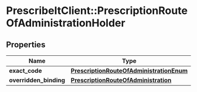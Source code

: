 # PrescribeItClient::PrescriptionRouteOfAdministrationHolder

## Properties
Name | Type | Description | Notes
------------ | ------------- | ------------- | -------------
**exact_code** | [**PrescriptionRouteOfAdministrationEnum**](PrescriptionRouteOfAdministrationEnum.md) |  | [optional] 
**overridden_binding** | [**PrescriptionRouteOfAdministration**](PrescriptionRouteOfAdministration.md) |  | [optional] 

